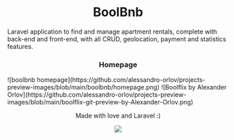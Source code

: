 <h1 align="center">BoolBnb</h1>
<p>Laravel application to find and manage apartment rentals, complete with back-end and front-end, with all CRUD, geolocation, payment and statistics features.</p>

<h3 align="center">Homepage</h3>
![boolbnb homepage](https://github.com/alessandro-orlov/projects-preview-images/blob/main/boolbnb/homepage.png)
![Boolflix by Alexander Orlov](https://github.com/alessandro-orlov/projects-preview-images/blob/main/boolflix-git-preview-by-Alexander-Orlov.png)

<p align="center">Made with love and Laravel :)</p>
<p align="center"><a href="https://laravel.com" target="_blank"><img src="https://raw.githubusercontent.com/laravel/art/master/logo-lockup/5%20SVG/2%20CMYK/1%20Full%20Color/laravel-logolockup-cmyk-red.svg" width="400"></a></p>

